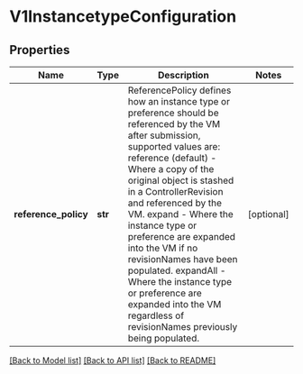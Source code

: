 # V1InstancetypeConfiguration

## Properties
Name | Type | Description | Notes
------------ | ------------- | ------------- | -------------
**reference_policy** | **str** | ReferencePolicy defines how an instance type or preference should be referenced by the VM after submission, supported values are: reference (default) - Where a copy of the original object is stashed in a ControllerRevision and referenced by the VM. expand - Where the instance type or preference are expanded into the VM if no revisionNames have been populated. expandAll - Where the instance type or preference are expanded into the VM regardless of revisionNames previously being populated. | [optional] 

[[Back to Model list]](../README.md#documentation-for-models) [[Back to API list]](../README.md#documentation-for-api-endpoints) [[Back to README]](../README.md)


